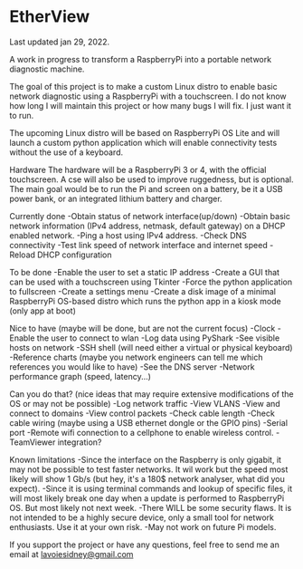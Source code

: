 # EtherView
Last updated jan 29, 2022.

A work in progress to transform a RaspberryPi into a portable network diagnostic machine.

The goal of this project is to make a custom Linux distro to enable basic network diagnostic using a RaspberryPi with a touchscreen.
I do not know how long I will maintain this project or how many bugs I will fix. I just want it to run.

The upcoming Linux distro will be based on RaspberryPi OS Lite and will launch a custom python application 
which will enable connectivity tests without the use of a keyboard.

Hardware
The hardware will be a RaspberryPi 3 or 4, with the official touchscreen. A cse will also be used to improve ruggedness, but is optional.
The main goal would be to run the Pi and screen on a battery, be it a USB power bank, or an integrated lithium battery and charger.

Currently done
-Obtain status of network interface(up/down)
-Obtain basic network information (IPv4 address, netmask, default gateway) on a DHCP enabled network.
-Ping a host using IPv4 address.
-Check DNS connectivity
-Test link speed of network interface and internet speed
-Reload DHCP configuration

To be done
-Enable the user to set a static IP address
-Create a GUI that can be used with a touchscreen using Tkinter
-Force the python application to fullscreen
-Create a settings menu
-Create a disk image of a minimal RaspberryPi OS-based distro which runs the python app in a kiosk mode (only app at boot)

Nice to have (maybe will be done, but are not the current focus)
-Clock
-Enable the user to connect to wlan
-Log data using PyShark
-See visible hosts on network
-SSH shell (will need either a virtual or physical keyboard)
-Reference charts (maybe you network engineers can tell me which references you would like to have)
-See the DNS server
-Network performance graph (speed, latency...)

Can you do that? (nice ideas that may require extensive modifications of the OS or may not be possible)
-Log network traffic
-View VLANS
-View and connect to domains
-View control packets
-Check cable length
-Check cable wiring (maybe using a USB ethernet dongle or the GPIO pins)
-Serial port
-Remote wifi connection to a cellphone to enable wireless control.
-TeamViewer integration?

Known limitations
-Since the interface on the Raspberry is only gigabit, it may not be possible to test faster networks. 
  It wil work but the speed most likely will show 1 Gb/s (but hey, it's a 180$ network analyser, what did you expect).
-Since it is using terminal commands and lookup of specific files, it will most likely break one day when a update is performed to RaspberryPi OS. 
  But most likely not next week.
-There WILL be some security flaws. It is not intended to be a highly secure device, only a small tool for network enthusiasts. Use it at your own risk.
-May not work on future Pi models.
  
  
If you support the project or have any questions, feel free to send me an email at lavoiesidney@gmail.com
